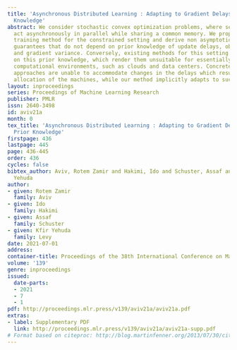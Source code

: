 ```yaml
---
title: 'Asynchronous Distributed Learning : Adapting to Gradient Delays without Prior
  Knowledge'
abstract: We consider stochastic convex optimization problems, where several machines
  act asynchronously in parallel while sharing a common memory. We propose a robust
  training method for the constrained setting and derive non asymptotic convergence
  guarantees that do not depend on prior knowledge of update delays, objective smoothness,
  and gradient variance. Conversely, existing methods for this setting crucially rely
  on this prior knowledge, which render them unsuitable for essentially all shared-resources
  computational environments, such as clouds and data centers. Concretely, existing
  approaches are unable to accommodate changes in the delays which result from dynamic
  allocation of the machines, while our method implicitly adapts to such changes.
layout: inproceedings
series: Proceedings of Machine Learning Research
publisher: PMLR
issn: 2640-3498
id: aviv21a
month: 0
tex_title: 'Asynchronous Distributed Learning : Adapting to Gradient Delays without
  Prior Knowledge'
firstpage: 436
lastpage: 445
page: 436-445
order: 436
cycles: false
bibtex_author: Aviv, Rotem Zamir and Hakimi, Ido and Schuster, Assaf and Levy, Kfir
  Yehuda
author:
- given: Rotem Zamir
  family: Aviv
- given: Ido
  family: Hakimi
- given: Assaf
  family: Schuster
- given: Kfir Yehuda
  family: Levy
date: 2021-07-01
address:
container-title: Proceedings of the 38th International Conference on Machine Learning
volume: '139'
genre: inproceedings
issued:
  date-parts:
  - 2021
  - 7
  - 1
pdf: http://proceedings.mlr.press/v139/aviv21a/aviv21a.pdf
extras:
- label: Supplementary PDF
  link: http://proceedings.mlr.press/v139/aviv21a/aviv21a-supp.pdf
# Format based on citeproc: http://blog.martinfenner.org/2013/07/30/citeproc-yaml-for-bibliographies/
---
```

